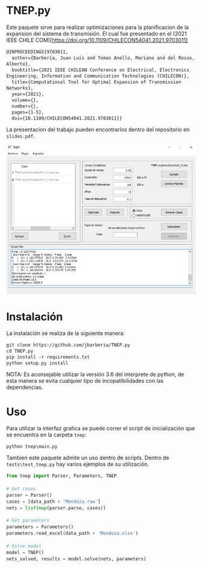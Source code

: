 # TNEP.py

Este paquete sirve para realizar optimizaciones para la planificacion de la expansion del sistema de transmisión. El cual fue presentado en el (2021 IEEE CHILE COM)[https://doi.org/10.1109/CHILECON54041.2021.9703011]

```
@INPROCEEDINGS{9703011,
  author={Barbería, Juan Luis and Tomas Anello, Mariano and del Rosso, Alberto},
  booktitle={2021 IEEE CHILEAN Conference on Electrical, Electronics Engineering, Information and Communication Technologies (CHILECON)}, 
  title={Computational Tool for Optimal Expansion of Transmission Networks}, 
  year={2021},
  volume={},
  number={},
  pages={1-5},
  doi={10.1109/CHILECON54041.2021.9703011}}
```

La presentacion del trabajo pueden encontrarlos dentro del repositorio en `slides.pdf`.


![tnep](./tests/data/tnep.png)


# Instalación
La instalación se realiza de la siguiente manera:
```
git clone https://github.com/jbarberia/TNEP.py
cd TNEP.py
pip install -r requirements.txt
python setup.py install
```

NOTA: Es aconsejable utilizar la versión 3.6 del interprete de python, de esta manera se evita cualquier tipo de incopatibilidades con las dependencias.

# Uso

Para utilizar la interfaz grafica se puede correr el script de inicialización que se encuentra en la carpeta `tnep`:

```
python tnep\main.py
```

Tambien este paquete admite un uso dentro de scripts. Dentro de `tests\test_tnep.py` hay varios ejemplos de su utilización.


```python
from tnep import Parser, Parameters, TNEP

# Get cases
parser = Parser()
cases = [data_path + 'Mendoza.raw']
nets = list(map(parser.parse, cases))

# Get parameters
parameters = Parameters()
parameters.read_excel(data_path + 'Mendoza.xlsx')

# Solve model
model = TNEP()
nets_solved, results = model.solve(nets, parameters)
```
